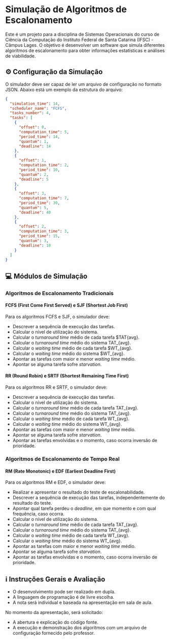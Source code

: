 # Simulação de Algoritmos de Escalonamento

Este é um projeto para a disciplina de Sistemas Operacionais do curso de Ciência da Computação do Instituto Federal de Santa Catarina (IFSC) - Câmpus Lages. O objetivo é desenvolver um software que simula diferentes algoritmos de escalonamento para obter informações estatísticas e análises de viabilidade.

## ⚙️ Configuração da Simulação

O simulador deve ser capaz de ler um arquivo de configuração no formato JSON. Abaixo está um exemplo da estrutura do arquivo:

```json
{
  "simulation_time": 14,
  "scheduler_name": "FCFS",
  "tasks_number": 4,
  "tasks": [
    {
      "offset": 0,
      "computation_time": 5,
      "period_time": 14,
      "quantum": 1,
      "deadline": 14
    },
    {
      "offset": 1,
      "computation_time": 2,
      "period_time": 10,
      "quantum": 2,
      "deadline": 5
    },
    {
      "offset": 3,
      "computation_time": 7,
      "period_time": 30,
      "quantum": 5,
      "deadline": 40
    },
    {
      "offset": 2,
      "computation_time": 3,
      "period_time": 15,
      "quantum": 3,
      "deadline": 10
    }
  ]
}
```

## 💻 Módulos de Simulação

### Algoritmos de Escalonamento Tradicionais

#### FCFS (First Come First Served) e SJF (Shortest Job First)

Para os algoritmos FCFS e SJF, o simulador deve:

  * Descrever a sequência de execução das tarefas.
  * Calcular o nível de utilização do sistema.
  * Calcular o *turnaround time* médio de cada tarefa $TAT\{avg}.
  * Calcular o *turnaround time* médio do sistema TAT\_{avg}.
  * Calcular o *waiting time* médio de cada tarefa $WT\_{avg}.
  * Calcular o *waiting time* médio do sistema $WT\_{avg}.
  * Apontar as tarefas com maior e menor *waiting time* médio.
  * Apontar se alguma tarefa sofre *starvation*.

#### RR (Round Robin) e SRTF (Shortest Remaining Time First)

Para os algoritmos RR e SRTF, o simulador deve:

  * Descrever a sequência de execução das tarefas.
  * Calcular o nível de utilização do sistema.
  * Calcular o *turnaround time* médio de cada tarefa TAT\_{avg}.
  * Calcular o *turnaround time* médio do sistema TAT\_{avg}.
  * Calcular o *waiting time* médio de cada tarefa WT\_{avg}.
  * Calcular o *waiting time* médio do sistema WT\_{avg}.
  * Apontar as tarefas com maior e menor *waiting time* médio.
  * Apontar se alguma tarefa sofre *starvation*.
  * Apontar as tarefas envolvidas e o momento, caso ocorra inversão de prioridade.

### Algoritmos de Escalonamento de Tempo Real

#### RM (Rate Monotonic) e EDF (Earliest Deadline First)

Para os algoritmos RM e EDF, o simulador deve:

  * Realizar e apresentar o resultado do teste de escalonabilidade.
  * Descrever a sequência de execução das tarefas, independentemente do resultado do teste.
  * Apontar qual tarefa perdeu o *deadline*, em que momento e com qual frequência, caso ocorra.
  * Calcular o nível de utilização do sistema.
  * Calcular o *turnaround time* médio de cada tarefa TAT\_{avg}.
  * Calcular o *turnaround time* médio do sistema TAT\_{avg}.
  * Calcular o *waiting time* médio de cada tarefa WT\_{avg}.
  * Calcular o *waiting time* médio do sistema WT\_{avg}.
  * Apontar as tarefas com maior e menor *waiting time* médio.
  * Apontar se alguma tarefa sofre *starvation*.
  * Apontar as tarefas envolvidas e o momento, caso ocorra inversão de prioridade.

## ℹ️ Instruções Gerais e Avaliação

  * O desenvolvimento pode ser realizado em dupla.
  * A linguagem de programação é de livre escolha.
  * A nota será individual e baseada na apresentação em sala de aula.

No momento da apresentação, será solicitado:

  * A abertura e explicação do código fonte.
  * A execução e demonstração dos algoritmos com um arquivo de configuração fornecido pelo professor.
